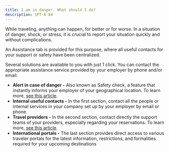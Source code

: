 ```yaml
---
title: I am in danger. What should I do?
description: SPT-A-84
---
```


While traveling, anything can happen, for better or for worse. In a situation of danger, shock, or stress, it is crucial to report your situation quickly and without complications.

An Assistance tab is provided for this purpose, where all useful contacts for your support or safety have been centralized.

Several solutions are available to you with just 1 click. You can contact the appropriate assistance service provided by your employer by phone and/or email:

* **Alert in case of danger -** Also known as Safety check, a feature that instantly informs your employer of your geographical location. To learn more, [see this article](/en/support-and-assistance/reporting-incident).
* **Internal useful contacts -** In the first section, contact all the people or internal services in your company set up by your employer by email or phone.
* **Travel providers -** In the second section, contact directly the support teams of your providers, especially regarding your reservations. To learn more, [see this article](/en/support-and-assistance/contact-support-for-booking-issue).
* **International portals -** The last section provides direct access to various traveler portals for the latest information, restrictions, and formalities required for your upcoming destinations